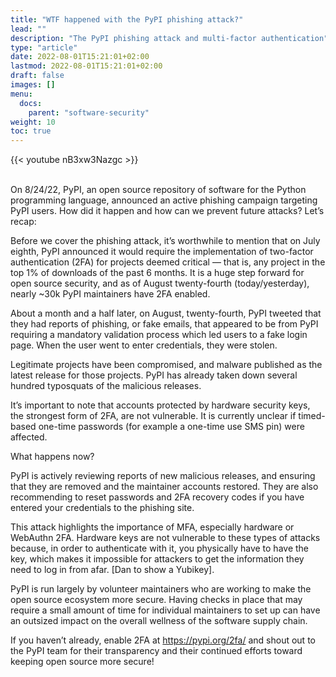 ```yaml
---
title: "WTF happened with the PyPI phishing attack?"
lead: ""
description: "The PyPI phishing attack and multi-factor authentication"
type: "article"
date: 2022-08-01T15:21:01+02:00
lastmod: 2022-08-01T15:21:01+02:00
draft: false
images: []
menu:
  docs:
    parent: "software-security"
weight: 10
toc: true
---
```


{{< youtube nB3xw3Nazgc >}}

<br>
On 8/24/22, PyPI, an open source repository of software for the Python programming language, announced an active phishing campaign targeting PyPI users. How did it happen and how can we prevent future attacks? Let’s recap: 

Before we cover the phishing attack, it’s worthwhile to mention that on July eighth, PyPI announced it would require the implementation of two-factor authentication (2FA) for projects deemed critical — that is, any project in the top 1% of downloads of the past 6 months. It is a huge step forward for open source security, and as of August twenty-fourth (today/yesterday), nearly ~30k PyPI maintainers have 2FA enabled. 

About a month and a half later, on August, twenty-fourth, PyPI tweeted that they had reports of phishing, or fake emails, that appeared to be from PyPI requiring a mandatory validation process which led users to a fake login page. When the user went to enter credentials, they were stolen. 

Legitimate projects have been compromised, and malware published as the latest release for those projects. PyPI has already taken down several hundred typosquats of the malicious releases. 

It’s important to note that accounts protected by hardware security keys, the strongest form of 2FA, are not vulnerable. It is currently unclear if timed-based one-time passwords (for example a one-time use SMS pin) were affected. 

What happens now?

PyPI is actively reviewing reports of new malicious releases, and ensuring that they are removed and the maintainer accounts restored. They are also recommending to reset passwords and 2FA recovery codes if you have entered your credentials to the phishing site. 

This attack highlights the importance of MFA, especially hardware or WebAuthn 2FA. 
Hardware keys are not vulnerable to these types of attacks because, in order to authenticate with it, you physically have to have the key, which makes it impossible for attackers to get the information they need to log in from afar. [Dan to show a Yubikey]. 

PyPI is run largely by volunteer maintainers who are working to make the open source ecosystem more secure. Having checks in place that may require a small amount of time for individual maintainers to set up can have an outsized impact on the overall wellness of the software supply chain. 

If you haven’t already, enable 2FA at https://pypi.org/2fa/ and shout out to the PyPI team for their transparency and their continued efforts toward keeping open source more secure! 
